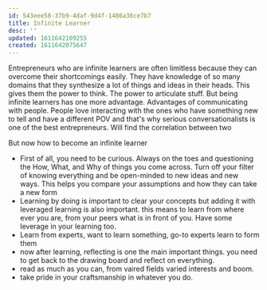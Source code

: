 ```yaml
---
id: 543eee58-37b9-4daf-9d4f-1486a36ce7b7
title: Infinite Learner
desc: ''
updated: 1611642109255
created: 1611642075647
---
```


Entrepreneurs who are infinite learners are often limitless because they can overcome their shortcomings easily. They have knowledge of so many domains that they synthesize a lot of things and ideas in their heads. This gives them the power to think. The power to articulate stuff. But being infinite learners has one more advantage. Advantages of communicating with people. People love interacting with the ones who have something new to tell and have a different POV and that's why serious conversationalists is one of the best entrepreneurs. Will find the correlation between two 

But now how to become an infinite learner
- First of all, you need to be curious. Always on the toes and questioning the How, What, and Why of things you come across. Turn off your filter of knowing everything and be open-minded to new ideas and new ways. This helps you compare your assumptions and how they can take a new form
- Learning by doing is important to clear your concepts but adding it with leveraged learning is also important. this means to learn from where ever you are, from your peers what is in front of you. Have some leverage in your learning too.
- Learn from experts, want to learn something, go-to experts learn to form them
- now after learning, reflecting is one the main important things. you need to get back to the drawing board and reflect on everything.
- read as much as you can, from vaired fields varied interests and boom.
- take pride in your craftsmanship in whatever you do.